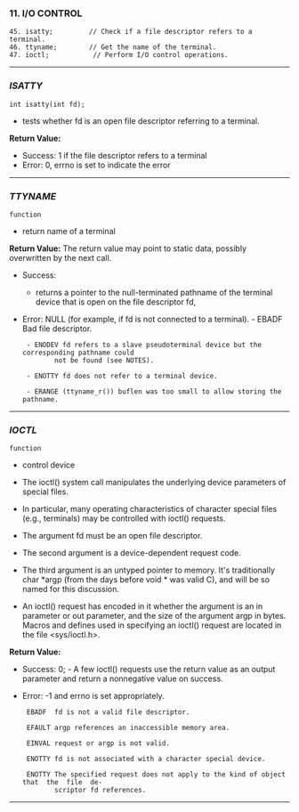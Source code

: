 ###     11.     I/O CONTROL
```
45. isatty;         // Check if a file descriptor refers to a terminal.
46. ttyname;        // Get the name of the terminal.
47. ioctl;           // Perform I/O control operations.
```
__________________________________________________
### _ISATTY_
```
int isatty(int fd);
```
- tests whether fd is an open file descriptor referring to a terminal.

**Return Value:**
- Success: 1 if the file descriptor refers to a terminal
- Error: 0, errno is set to indicate the error
____________________________________
### _TTYNAME_
```
function
```
 - return name of a terminal
  
**Return Value:**
The return value may point to static data, possibly overwritten by the next call.

- Success:
    - returns a pointer to the null-terminated pathname of the terminal device
     that is open on the file descriptor fd,
     
- Error: NULL  (for  example,  if    fd is not connected to a terminal). 
       - EBADF  Bad file descriptor.

       - ENODEV fd refers to a slave pseudoterminal device but the corresponding pathname could
              not be found (see NOTES).

       - ENOTTY fd does not refer to a terminal device.

       - ERANGE (ttyname_r()) buflen was too small to allow storing the pathname.

_____________________________________
### _IOCTL_
```
function
```
 - control device
- The ioctl() system call manipulates the underlying device parameters of special files.
- In particular, many operating characteristics of character special files
  (e.g., terminals)  may  be controlled with ioctl() requests.
- The argument fd must be an open file   descriptor.

- The second argument is a device-dependent request code.
- The third argument is an  untyped  pointer  to memory.
It's traditionally char *argp (from the days before void * was valid C),
and will be so named for this discussion.

- An ioctl() request has encoded in it whether the argument is an in  parameter  or  out parameter,
and  the  size  of the argument argp in bytes.
Macros and defines used in specifying an ioctl() request are located in the file <sys/ioctl.h>.  


 
**Return Value:**
- Success: 0;
        - A few ioctl() requests use the return value  as
          an  output  parameter  and return a nonnegative value on success. 
- Error: -1 and errno is set appropriately.

       EBADF  fd is not a valid file descriptor.

       EFAULT argp references an inaccessible memory area.

       EINVAL request or argp is not valid.

       ENOTTY fd is not associated with a character special device.

       ENOTTY The specified request does not apply to the kind of object that  the  file  de‐
              scriptor fd references.

___________________